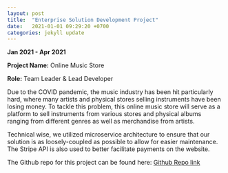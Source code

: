 ```yaml
---
layout: post
title:  "Enterprise Solution Development Project"
date:   2021-01-01 09:29:20 +0700
categories: jekyll update
---
```


<b>Jan 2021 - Apr 2021</b>

<b>Project Name:</b> Online Music Store

<b>Role:</b> Team Leader & Lead Developer

Due to the COVID pandemic, the music industry has been hit particularly hard, where many artists and physical stores selling instruments have been losing money.
To tackle this problem, this online music store will serve as a platform to sell instruments from various stores and physical albums ranging from different genres as well as merchandise from artists.

Technical wise, we utilized microservice architecture to ensure that our solution is as loosely-coupled as possible to allow for easier maintenance. The Stripe API is also used to better facilitate payments on the website.

The Github repo for this project can be found here: <a href="https://github.com/yungjas/esd-music-store" target="__blank">Github Repo link</a>